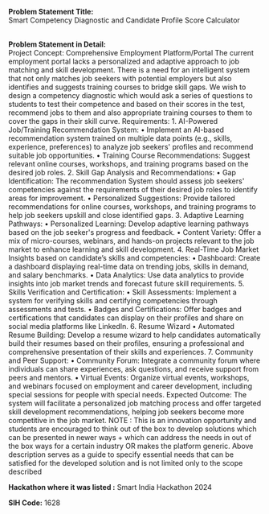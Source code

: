 **Problem Statement Title:**<br>
Smart Competency Diagnostic and Candidate Profile Score Calculator
<br><br>

**Problem Statement in Detail:**<br>
Project Concept: Comprehensive Employment Platform/Portal The current employment portal lacks a personalized and adaptive approach to job matching and skill development. There is a need for an intelligent system that not only matches job seekers with potential employers but also identifies and suggests training courses to bridge skill gaps. We wish to design a competency diagnostic which would ask a series of questions to students to test their competence and based on their scores in the test, recommend jobs to them and also appropriate training courses to them to cover the gaps in their skill curve. Requirements: 1. AI-Powered Job/Training Recommendation System: • Implement an AI-based recommendation system trained on multiple data points (e.g., skills, experience, preferences) to analyze job seekers' profiles and recommend suitable job opportunities. • Training Course Recommendations: Suggest relevant online courses, workshops, and training programs based on the desired job roles. 2. Skill Gap Analysis and Recommendations: • Gap Identification: The recommendation System should assess job seekers' competencies against the requirements of their desired job roles to identify areas for improvement. • Personalized Suggestions: Provide tailored recommendations for online courses, workshops, and training programs to help job seekers upskill and close identified gaps. 3. Adaptive Learning Pathways: • Personalized Learning: Develop adaptive learning pathways based on the job seeker's progress and feedback. • Content Variety: Offer a mix of micro-courses, webinars, and hands-on projects relevant to the job market to enhance learning and skill development. 4. Real-Time Job Market Insights based on candidate’s skills and competencies: • Dashboard: Create a dashboard displaying real-time data on trending jobs, skills in demand, and salary benchmarks. • Data Analytics: Use data analytics to provide insights into job market trends and forecast future skill requirements. 5. Skills Verification and Certification: • Skill Assessments: Implement a system for verifying skills and certifying competencies through assessments and tests. • Badges and Certifications: Offer badges and certifications that candidates can display on their profiles and share on social media platforms like LinkedIn. 6. Resume Wizard • Automated Resume Building: Develop a resume wizard to help candidates automatically build their resumes based on their profiles, ensuring a professional and comprehensive presentation of their skills and experiences. 7. Community and Peer Support: • Community Forum: Integrate a community forum where individuals can share experiences, ask questions, and receive support from peers and mentors. • Virtual Events: Organize virtual events, workshops, and webinars focused on employment and career development, including special sessions for people with special needs. Expected Outcome: The system will facilitate a personalized job matching process and offer targeted skill development recommendations, helping job seekers become more competitive in the job market. NOTE : This is an innovation opportunity and students are encouraged to think out of the box to develop solutions which can be presented in newer ways + which can address the needs in out of the box ways for a certain industry OR makes the platform generic. Above description serves as a guide to specify essential needs that can be satisfied for the developed solution and is not limited only to the scope described

**Hackathon where it was listed :** Smart India Hackathon 2024 <br>

**SIH Code:** 1628